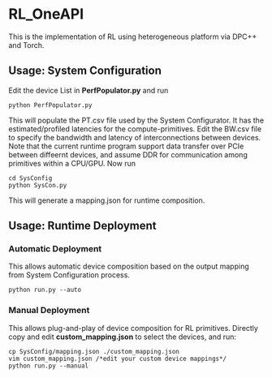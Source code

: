 # RL_OneAPI
This is the implementation of RL using heterogeneous platform via DPC++ and Torch.


## Usage: System Configuration

Edit the device List in **PerfPopulator.py** and run
```
python PerfPopulator.py
```
This will populate the PT.csv file used by the System Configurator. It has the estimated/profiled latencies for the compute-primitives. 
Edit the BW.csv file to specify the bandwidth and latency of interconnections between devices. Note that the current runtime program support data transfer over PCIe between diffeernt devices, and assume DDR for communication among primitives within a CPU/GPU.
Now run
```
cd SysConfig
python SysCon.py
```
This will generate a mapping.json for runtime composition.

## Usage: Runtime Deployment

### Automatic Deployment
This allows automatic device composition based on the output mapping from System Configuration process.
```
python run.py --auto
```
### Manual Deployment
This allows plug-and-play of device composition for RL primitives. Directly copy and edit **custom_mapping.json** to select the devices, and run:
```
cp SysConfig/mapping.json ./custom_mapping.json
vim custom_mapping.json /*edit your custom device mappings*/
python run.py --manual
```